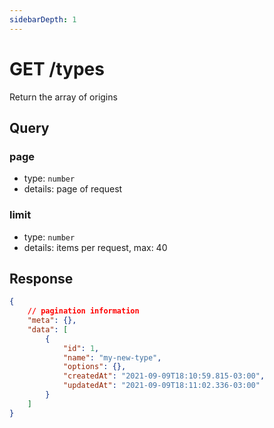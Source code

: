 ```yaml
---
sidebarDepth: 1
---
```


# GET /types

Return the array of origins

## Query

### page

-   type: `number`
-   details: page of request

### limit

-   type: `number`
-   details: items per request, max: 40

## Response

```json
{
    // pagination information
    "meta": {},
    "data": [
        {
            "id": 1,
            "name": "my-new-type",
            "options": {},
            "createdAt": "2021-09-09T18:10:59.815-03:00",
            "updatedAt": "2021-09-09T18:11:02.336-03:00"
        }
    ]
}
```

